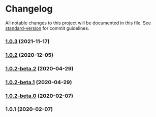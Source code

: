 # Changelog

All notable changes to this project will be documented in this file. See [standard-version](https://github.com/conventional-changelog/standard-version) for commit guidelines.

### [1.0.3](https://github.com/porky-prince/atlas-ani-file-creator/compare/v1.0.2...v1.0.3) (2021-11-17)

### [1.0.2](https://github.com/porky-prince/atlas-ani-file-creator/compare/v1.0.2-beta.2...v1.0.2) (2020-12-05)

### [1.0.2-beta.2](https://github.com/porky-prince/atlas-ani-file-creator/compare/v1.0.2-beta.1...v1.0.2-beta.2) (2020-04-29)

### [1.0.2-beta.1](https://github.com/porky-prince/atlas-ani-file-creator/compare/v1.0.2-beta.0...v1.0.2-beta.1) (2020-04-29)

### [1.0.2-beta.0](https://github.com/porky-prince/atlas-ani-file-creator/compare/v1.0.1...v1.0.2-beta.0) (2020-02-07)

### 1.0.1 (2020-02-07)
